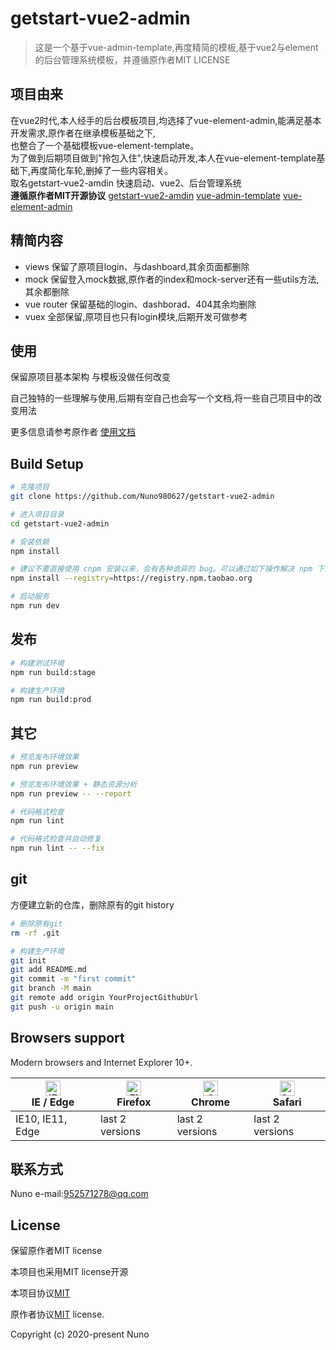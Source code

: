 # getstart-vue2-admin

> 这是一个基于vue-admin-template,再度精简的模板,基于vue2与element的后台管理系统模板，并遵循原作者MIT LICENSE

## 项目由来
在vue2时代,本人经手的后台模板项目,均选择了vue-element-admin,能满足基本开发需求,原作者在继承模板基础之下,   
也整合了一个基础模板vue-element-template。   
为了做到后期项目做到"拎包入住",快速启动开发,本人在vue-element-template基础下,再度简化车轮,删掉了一些内容相关。   
取名getstart-vue2-amdin  快速启动、vue2、后台管理系统   
**遵循原作者MIT开源协议**
[getstart-vue2-amdin](https://github.com/Nuno980627/getstart-vue2-admin)
[vue-admin-template](http://panjiachen.github.io/vue-admin-template)
[vue-element-admin](https://github.com/PanJiaChen/vue-element-admin)



## 精简内容

- views 保留了原项目login、与dashboard,其余页面都删除
- mock 保留登入mock数据,原作者的index和mock-server还有一些utils方法,其余都删除
- vue router 保留基础的login、dashborad、404其余均删除
- vuex 全部保留,原项目也只有login模块,后期开发可做参考

## 使用
保留原项目基本架构
与模板没做任何改变

自己独特的一些理解与使用,后期有空自己也会写一个文档,将一些自己项目中的改变用法

更多信息请参考原作者 [使用文档](https://panjiachen.github.io/vue-element-admin-site/zh/)

## Build Setup

```bash
# 克隆项目
git clone https://github.com/Nuno980627/getstart-vue2-admin

# 进入项目目录
cd getstart-vue2-admin

# 安装依赖
npm install

# 建议不要直接使用 cnpm 安装以来，会有各种诡异的 bug。可以通过如下操作解决 npm 下载速度慢的问题
npm install --registry=https://registry.npm.taobao.org

# 启动服务
npm run dev
```



## 发布

```bash
# 构建测试环境
npm run build:stage

# 构建生产环境
npm run build:prod
```

## 其它

```bash
# 预览发布环境效果
npm run preview

# 预览发布环境效果 + 静态资源分析
npm run preview -- --report

# 代码格式检查
npm run lint

# 代码格式检查并自动修复
npm run lint -- --fix
```
## git
方便建立新的仓库，删除原有的git history
```bash
# 删除原有git
rm -rf .git

# 构建生产环境
git init
git add README.md
git commit -m "first commit"
git branch -M main
git remote add origin YourProjectGithubUrl
git push -u origin main
```

## Browsers support

Modern browsers and Internet Explorer 10+.

| [<img src="https://raw.githubusercontent.com/alrra/browser-logos/master/src/edge/edge_48x48.png" alt="IE / Edge" width="24px" height="24px" />](http://godban.github.io/browsers-support-badges/)</br>IE / Edge | [<img src="https://raw.githubusercontent.com/alrra/browser-logos/master/src/firefox/firefox_48x48.png" alt="Firefox" width="24px" height="24px" />](http://godban.github.io/browsers-support-badges/)</br>Firefox | [<img src="https://raw.githubusercontent.com/alrra/browser-logos/master/src/chrome/chrome_48x48.png" alt="Chrome" width="24px" height="24px" />](http://godban.github.io/browsers-support-badges/)</br>Chrome | [<img src="https://raw.githubusercontent.com/alrra/browser-logos/master/src/safari/safari_48x48.png" alt="Safari" width="24px" height="24px" />](http://godban.github.io/browsers-support-badges/)</br>Safari |
| --------- | --------- | --------- | --------- |
| IE10, IE11, Edge| last 2 versions| last 2 versions| last 2 versions
## 联系方式
Nuno 
e-mail:952571278@qq.com
## License
保留原作者MIT license   

本项目也采用MIT license开源   

本项目协议[MIT](https://github.com/Nuno980627/getstart-vue2-admin/blob/main/LICENSE)   

原作者协议[MIT](https://github.com/PanJiaChen/vue-admin-template/blob/master/LICENSE) license.   

Copyright (c) 2020-present Nuno   


